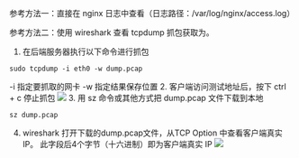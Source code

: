 参考方法一：直接在 nginx 日志中查看（日志路径：/var/log/nginx/access.log）

参考方法二：使用 wireshark 查看 tcpdump 抓包获取为。



1.	在后端服务器执行以下命令进行抓包
```
sudo tcpdump -i eth0 -w dump.pcap
```
-i 指定要抓取的网卡
-w 指定结果保存位置
2. 客户端访问测试地址后，按下 ctrl + c 停止抓包
![](https://qcloudimg.tencent-cloud.cn/raw/90c5f4edd7b4ab757882ad0850ea298e.png)
3. 用 sz 命令或其他方式把 dump.pcap 文件下载到本地
```
sz dump.pcap
```
4.	wireshark 打开下载的dump.pcap文件，从TCP Option 中查看客户端真实IP。
此字段后4个字节（十六进制）即为客户端真实 IP
![](https://qcloudimg.tencent-cloud.cn/raw/e6a057e69df76b553cc307001b75f2a6.png)
